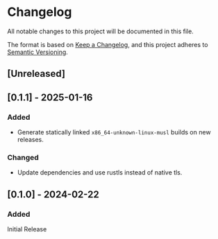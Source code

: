 # Changelog

All notable changes to this project will be documented in this file.

The format is based on [Keep a Changelog](https://keepachangelog.com/en/1.1.0/),
and this project adheres to [Semantic Versioning](https://semver.org/spec/v2.0.0.html).

## [Unreleased]

## [0.1.1] - 2025-01-16

### Added
- Generate statically linked `x86_64-unknown-linux-musl` builds on new releases.

### Changed
- Update dependencies and use rustls instead of native tls.

## [0.1.0] - 2024-02-22

### Added
Initial Release